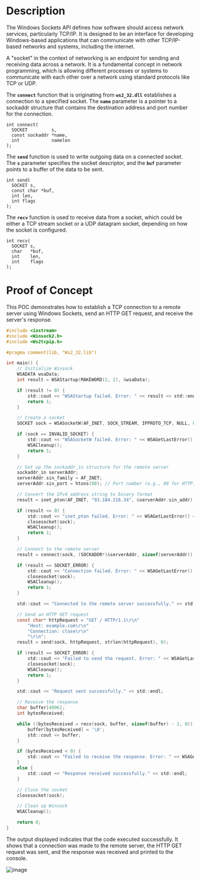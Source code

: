 # Description

The Windows Sockets API defines how software should access network services, particularly TCP/IP. It is designed to be an interface for developing Windows-based applications that can communicate with other TCP/IP-based networks and systems, including the internet.

A "socket" in the context of networking is an endpoint for sending and receiving data across a network. It is a fundamental concept in network programming, which is allowing different processes or systems to communicate with each other over a network using standard protocols like TCP or UDP.

The **`connect`** function that is originating from **`ws2_32.dll`** establishes a connection to a specified socket. The **`name`** parameter is a pointer to a sockaddr structure that contains the destination address and port number for the connection.

```
int connect(
  SOCKET         s,
  const sockaddr *name,
  int            namelen
);
```

The **`send`** function is used to write outgoing data on a connected socket. The **`s`** parameter specifies the socket descriptor, and the **`buf`** parameter points to a buffer of the data to be sent.

```
int send(
  SOCKET s,
  const char *buf,
  int len,
  int flags
);
```

The **`recv`** function is used to receive data from a socket, which could be either a TCP stream socket or a UDP datagram socket, depending on how the socket is configured.

```
int recv(
  SOCKET s,
  char   *buf,
  int    len,
  int    flags
);
```

# Proof of Concept

This POC demonstrates how to establish a TCP connection to a remote server using Windows Sockets, send an HTTP GET request, and receive the server's response.

```c
#include <iostream>
#include <Winsock2.h>
#include <Ws2tcpip.h>

#pragma comment(lib, "Ws2_32.lib")

int main() {
    // Initialize Winsock
    WSADATA wsaData;
    int result = WSAStartup(MAKEWORD(2, 2), &wsaData);

    if (result != 0) {
        std::cout << "WSAStartup failed. Error: " << result << std::endl;
        return 1;
    }

    // Create a socket
    SOCKET sock = WSASocketW(AF_INET, SOCK_STREAM, IPPROTO_TCP, NULL, 0, 0);

    if (sock == INVALID_SOCKET) {
        std::cout << "WSASocketW failed. Error: " << WSAGetLastError() << std::endl;
        WSACleanup();
        return 1;
    }

    // Set up the sockaddr_in structure for the remote server
    sockaddr_in serverAddr;
    serverAddr.sin_family = AF_INET;
    serverAddr.sin_port = htons(80); // Port number (e.g., 80 for HTTP)

    // Convert the IPv4 address string to binary format
    result = inet_pton(AF_INET, "93.184.216.34", &serverAddr.sin_addr);

    if (result <= 0) {
        std::cout << "inet_pton failed. Error: " << WSAGetLastError() << std::endl;
        closesocket(sock);
        WSACleanup();
        return 1;
    }

    // Connect to the remote server
    result = connect(sock, (SOCKADDR*)&serverAddr, sizeof(serverAddr));

    if (result == SOCKET_ERROR) {
        std::cout << "Connection failed. Error: " << WSAGetLastError() << std::endl;
        closesocket(sock);
        WSACleanup();
        return 1;
    }

    std::cout << "Connected to the remote server successfully." << std::endl;

    // Send an HTTP GET request
    const char* httpRequest = "GET / HTTP/1.1\r\n"
        "Host: example.com\r\n"
        "Connection: close\r\n"
        "\r\n";
    result = send(sock, httpRequest, strlen(httpRequest), 0);

    if (result == SOCKET_ERROR) {
        std::cout << "Failed to send the request. Error: " << WSAGetLastError() << std::endl;
        closesocket(sock);
        WSACleanup();
        return 1;
    }

    std::cout << "Request sent successfully." << std::endl;

    // Receive the response
    char buffer[4096];
    int bytesReceived;

    while ((bytesReceived = recv(sock, buffer, sizeof(buffer) - 1, 0)) > 0) {
        buffer[bytesReceived] = '\0';
        std::cout << buffer;
    }

    if (bytesReceived < 0) {
        std::cout << "Failed to receive the response. Error: " << WSAGetLastError() << std::endl;
    }
    else {
        std::cout << "Response received successfully." << std::endl;
    }

    // Close the socket
    closesocket(sock);

    // Clean up Winsock
    WSACleanup();

    return 0;
}
```

The output displayed indicates that the code executed successfully. It shows that a connection was made to the remote server, the HTTP GET request was sent, and the response was received and printed to the console. 

![image](https://github.com/DebugPrivilege/WindowsAP1/assets/63166600/ffe418f1-42ab-4887-82ab-4ac8e1913038)



